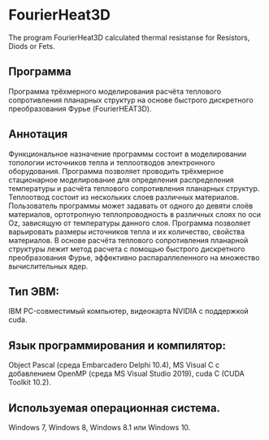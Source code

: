 # FourierHeat3D
The program FourierHeat3D calculated thermal resistanse for Resistors, Diods or Fets.

## Программа
Программа трёхмерного моделирования расчёта теплового сопротивления планарных структур на основе
быстрого дискретного преобразования Фурье (FourierHEAT3D).

## Аннотация
Функциональное назначение программы состоит в моделировании топологии источников тепла и теплоотводов электронного оборудования.
Программа позволяет проводить трёхмерное стационарное моделирование для определения распределения температуры и расчёта теплового
сопротивления планарных структур. Теплоотвод состоит из нескольких слоев различных материалов. Пользователь  программы может задавать
от одного до  девяти слоёв материалов, ортотропную теплопроводность в различных слоях по оси Oz, зависящую от температуры данного слоя. 
Программа позволяет варьировать размеры источников тепла и их количество, свойства материалов. В основе расчёта теплового сопротивления
планарной структуры лежит метод расчета с помощью быстрого дискретного преобразования Фурье, эффективно распараллеленного на множество
вычислительных ядер.    

## Тип ЭВМ: 
IBM PC-совместимый компьютер, видеокарта NVIDIA с поддержкой cuda.

## Язык программирования и компилятор:
Object Pascal (среда Embarcadero Delphi 10.4), MS Visual C с добавлением OpenMP (среда MS Visual Studio 2019), cuda C (CUDA Toolkit 10.2).

## Используемая операционная система.
Windows 7, Windows 8, Windows 8.1 или Windows 10.
